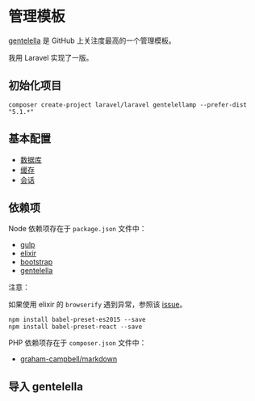 # 管理模板

[gentelella](https://github.com/puikinsh/gentelella) 是 GitHub 上关注度最高的一个管理模板。

我用 Laravel 实现了一版。

## 初始化项目

    composer create-project laravel/laravel gentelellamp --prefer-dist "5.1.*"

## 基本配置

* [数据库](http://laravel-china.org/docs/5.1/database#configuration)
* [缓存](http://laravel-china.org/docs/5.1/cache#configuration)
* [会话](http://laravel-china.org/docs/5.1/session#configuration)

## 依赖项

Node 依赖项存在于 `package.json` 文件中：

* [gulp](http://gulpjs.com)
* [elixir](http://laravel-china.org/docs/5.1/elixir)
* [bootstrap](http://www.bootcss.com)
* [gentelella](https://github.com/puikinsh/gentelella)

注意：

如果使用 elixir 的 `browserify` 遇到异常，参照该 [issue](https://github.com/laravel/elixir/issues/354)。

    npm install babel-preset-es2015 --save
    npm install babel-preset-react --save

PHP 依赖项存在于 `composer.json` 文件中：

* [graham-campbell/markdown](https://github.com/GrahamCampbell/Laravel-Markdown)

## 导入 gentelella



